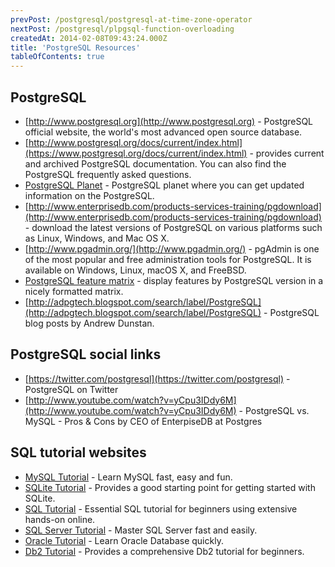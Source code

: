 ```yaml
---
prevPost: /postgresql/postgresql-at-time-zone-operator
nextPost: /postgresql/plpgsql-function-overloading
createdAt: 2014-02-08T09:43:24.000Z
title: 'PostgreSQL Resources'
tableOfContents: true
---
```



## PostgreSQL

- [http://www.postgresql.org](http://www.postgresql.org) - PostgreSQL official website, the world's most advanced open source database.
- [http://www.postgresql.org/docs/current/index.html](https://www.postgresql.org/docs/current/index.html) - provides current and archived PostgreSQL documentation. You can also find the PostgreSQL frequently asked questions.
- [PostgreSQL Planet](https://planet.postgresql.org/) - PostgreSQL planet where you can get updated information on the PostgreSQL.
- [http://www.enterprisedb.com/products-services-training/pgdownload](http://www.enterprisedb.com/products-services-training/pgdownload) - download the latest versions of PostgreSQL on various platforms such as Linux, Windows, and Mac OS X.
- [http://www.pgadmin.org/](http://www.pgadmin.org/) - pgAdmin is one of the most popular and free administration tools for PostgreSQL. It is available on Windows, Linux, macOS X, and FreeBSD.
- [PostgreSQL feature matrix](https://www.postgresql.org/about/featurematrix/) - display features by PostgreSQL version in a nicely formatted matrix.
- [http://adpgtech.blogspot.com/search/label/PostgreSQL](http://adpgtech.blogspot.com/search/label/PostgreSQL) - PostgreSQL blog posts by Andrew Dunstan.

## PostgreSQL social links

- [https://twitter.com/postgresql](https://twitter.com/postgresql) - PostgreSQL on Twitter
- [http://www.youtube.com/watch?v=yCpu3IDdy6M](http://www.youtube.com/watch?v=yCpu3IDdy6M) - PostgreSQL vs. MySQL - Pros & Cons by CEO of EnterpiseDB at Postgres

## SQL tutorial websites

- [MySQL Tutorial](http://www.mysqltutorial.org/) - Learn MySQL fast, easy and fun.
- [SQLite Tutorial](https:/www.sqlitetutorial.net) - Provides a good starting point for getting started with SQLite.
- [SQL Tutorial](http://www.sqltutorial.org/) - Essential SQL tutorial for beginners using extensive hands-on online.
- [SQL Server Tutorial](http://www.sqlservertutorial.net/) - Master SQL Server fast and easily.
- [Oracle Tutorial](http://www.oracletutorial.com/) - Learn Oracle Database quickly.
- [Db2 Tutorial](https://www.db2tutorial.com/) - Provides a comprehensive Db2 tutorial for beginners.

